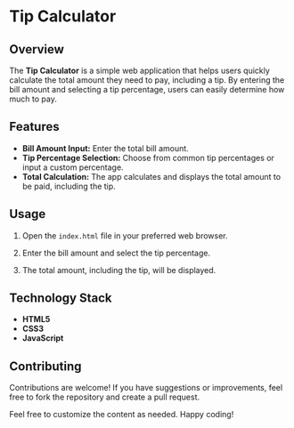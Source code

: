 # Tip Calculator

## Overview

The **Tip Calculator** is a simple web application that helps users quickly calculate the total amount they need to pay, including a tip. By entering the bill amount and selecting a tip percentage, users can easily determine how much to pay.

## Features

- **Bill Amount Input:** Enter the total bill amount.
- **Tip Percentage Selection:** Choose from common tip percentages or input a custom percentage.
- **Total Calculation:** The app calculates and displays the total amount to be paid, including the tip.

## Usage


1. Open the `index.html` file in your preferred web browser.

2. Enter the bill amount and select the tip percentage.

3. The total amount, including the tip, will be displayed.

## Technology Stack

- **HTML5**
- **CSS3**
- **JavaScript**

## Contributing

Contributions are welcome! If you have suggestions or improvements, feel free to fork the repository and create a pull request.



Feel free to customize the content as needed. Happy coding!
